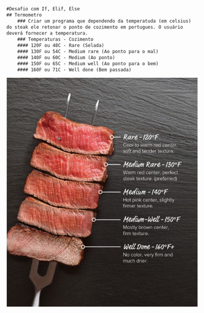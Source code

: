     #Desafio com If, Elif, Else
    ## Termometro
        ### Criar um programa que dependendo da temperatuda (em celsius) do steak ele retonar o ponto de cozimento em portugues. O usuário deverá fornecer a temperatura.
        ### Temperaturas - Cozimento
        #### 120F ou 48C - Rare (Selada)
        #### 130F ou 54C - Medium rare (Ao ponto para o mal)
        #### 140F ou 60C - Medium (Ao ponto)
        #### 150F ou 65C - Medium well (Ao ponto para o bem)
        #### 160F ou 71C - Well done (Bem passada)


![pontoSteak](image.png)
